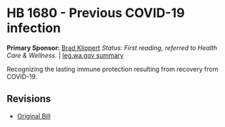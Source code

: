# HB 1680 - Previous COVID-19 infection
**Primary Sponsor:** [Brad Klippert](/person/leg/brad.klippert.md)
*Status: First reading, referred to Health Care & Wellness.* | [leg.wa.gov summary](https://app.leg.wa.gov/billsummary?BillNumber=1680&Year=2021)

Recognizing the lasting immune protection resulting from recovery from COVID-19.

## Revisions
* [Original Bill](1/)